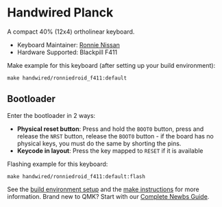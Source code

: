 # Handwired Planck

A compact 40% (12x4) ortholinear keyboard.

* Keyboard Maintainer: [Ronnie Nissan](https://github.com/ronniedroid)
* Hardware Supported: Blackpill F411

Make example for this keyboard (after setting up your build environment):

    make handwired/ronniedroid_f411:default 

## Bootloader

Enter the bootloader in 2 ways:

* **Physical reset button**: Press and hold the `BOOT0` button, press and release the `NRST` button, release the `BOOT0` button - if the board has no physical keys, you must do the same by shorting the pins.
* **Keycode in layout**: Press the key mapped to `RESET` if it is available

Flashing example for this keyboard:

    make handwired/ronniedroid_f411:default:flash

See the [build environment setup](https://docs.qmk.fm/#/getting_started_build_tools) and the [make instructions](https://docs.qmk.fm/#/getting_started_make_guide) for more information. Brand new to QMK? Start with our [Complete Newbs Guide](https://docs.qmk.fm/#/newbs).
